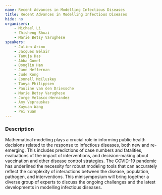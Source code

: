 ```yaml
---
name: Recent Advances in Modelling Infectious Diseases
title: Recent Advances in Modelling Infectious Diseases
hide: no
organisers:
    - Michael Li
    - Zhisheng Shuai
    - Marie Betsy Varughese
speakers:
    - Julien Arino
    - Jacques Bélair
    - Tanuja Das
    - Abba Gumel
    - Donglin Han
    - Jane Heffernan
    - Jude Kong
    - Connell McCluskey
    - Tanya Philippsen
    - Pauline van den Driessche
    - Marie Betsy Varughese
    - Jorge Velasco-Hernandez
    - Amy Veprauskas
    - Xuyuan Wang
    - Pei Yuan
---
```


<h3 class="font-weight-light mb-3">Description</h3>

Mathematical modeling plays a crucial role in informing public health decisions related to the response to infectious diseases, both new and re-emerging. This includes predictions of case numbers and fatalities, evaluations of the impact of interventions, and decision-making about vaccination and other disease control strategies. The COVID-19 pandemic has underlined the necessity for robust modeling tools that can accurately reflect the complexity of interactions between the disease, population, pathogen, and interventions. This minisymposium will bring together a diverse group of experts to discuss the ongoing challenges and the latest developments in modelling infectious diseases.

